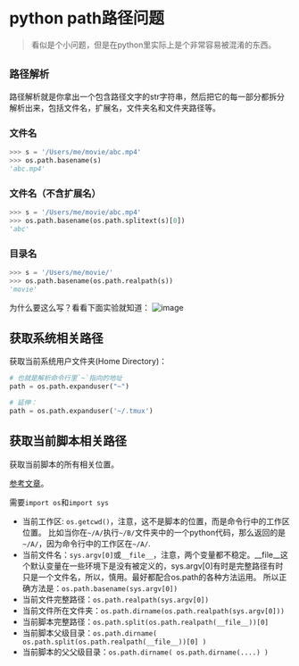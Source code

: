 # python path路径问题
> 看似是个小问题，但是在python里实际上是个非常容易被混淆的东西。

## `路径解析`
路径解析就是你拿出一个包含路径文字的str字符串，然后把它的每一部分都拆分解析出来，包括文件名，扩展名，文件夹名和文件夹路径等。

### 文件名
```py
>>> s = '/Users/me/movie/abc.mp4'
>>> os.path.basename(s)
'abc.mp4'
```


### 文件名（不含扩展名）
```py
>>> s = '/Users/me/movie/abc.mp4'
>>> os.path.basename(os.path.splitext(s)[0])
'abc'
```

### 目录名
```py
>>> s = '/Users/me/movie/'
>>> os.path.basename(os.path.realpath(s))
'movie'
```
为什么要这么写？看看下面实验就知道：
![image](https://user-images.githubusercontent.com/14041622/40163558-b548fa8e-59e9-11e8-8c07-41462fefc9a5.png)

## 获取系统相关路径

获取当前系统用户文件夹(Home Directory)：
```py
# 也就是解析命令行里`~`指向的地址
path = os.path.expanduser("~")

# 延伸：
path = os.path.expanduser('~/.tmux')
```

## 获取当前脚本相关路径
获取当前脚本的所有相关位置。

[参考文章](https://stackoverflow.com/questions/4934806/how-can-i-find-scripts-directory-with-python)。

需要`import os`和`import sys`
- 当前工作区: `os.getcwd()`，注意，这不是脚本的位置，而是命令行中的工作区位置。
比如当你在`~/A/`执行`~/B/`文件夹中的一个python代码，那么返回的是`~/A/`，因为命令行中的工作区在`~/A/`.
- 当前文件名：`sys.argv[0]`或`__file__`，注意，两个变量都不稳定。__file__这个默认变量在一些环境下是没有被定义的，sys.argv[0]有时是完整路径有时只是一个文件名，所以，慎用。最好都配合os.path的各种方法运用。
所以正确方法是：`os.path.basename(sys.argv[0])`
- 当前文件完整路径：`os.path.realpath(sys.argv[0])`
- 当前文件所在文件夹：`os.path.dirname(os.path.realpath(sys.argv[0]))`
- 当前脚本完整路径：`os.path.split(os.path.realpath(__file__))[0]`
- 当前脚本父级目录：`os.path.dirname( os.path.split(os.path.realpath(__file__))[0] )`
- 当前脚本的父父级目录：`os.path.dirname( os.path.dirname(....) )`